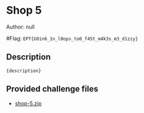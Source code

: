 # Shop 5
Author: null

#Flag: `EPT{G0in6_1n_l0ops_to0_f45t_m4k3s_m3_d1zzy}`
## Description
```
{description}
```

## Provided challenge files
* [shop-5.zip](shop-5.zip)
